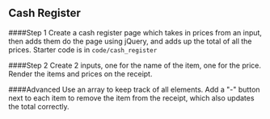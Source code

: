 
## Cash Register
 
####Step 1
Create a cash register page which takes in prices from an input, then adds them do the page using jQuery, and adds up the total of all the prices. Starter code is in `code/cash_register`

####Step 2
Create 2 inputs, one for the name of the item, one for the price. Render the items and prices on the receipt.

####Advanced
Use an array to keep track of all elements. Add a "-" button next to each item to remove the item from the receipt, which also updates the total correctly.